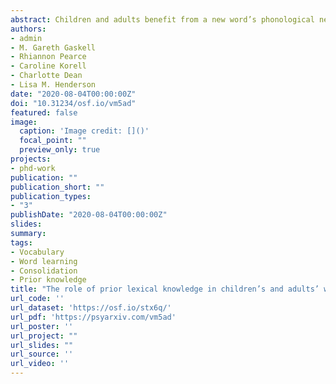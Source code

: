 ```yaml
---
abstract: Children and adults benefit from a new word’s phonological neighbours during explicit vocabulary instruction, suggesting that related prior knowledge supports learning across development. This study examined lexical neighbourhood structure during incidental word learning—limiting opportunities for strategically engaging prior knowledge—and tested the hypothesis that prior knowledge would provide additional support during subsequent consolidation. Children (Experiment 1) and adults (Experiments 2, 3) were presented with 15 pseudowords embedded in spoken stories, and then tested on their recognition and recall of the new word-forms immediately, the next day, and one week later. The pseudowords had either no, one, or many English phonological neighbours, varying the potential connections to existing knowledge. After hearing the pseudowords in a spoken story context, children did not benefit from phonological neighbours in recall, and were better at recognising items without neighbours. Adults showed a recall benefit for pseudowords with lexical neighbours when they could read along with the story (Experiment 2), but this benefit was less apparent when written text was removed (Experiment 3). The neighbour influence did not change with opportunities for consolidation in any experiment, nor did it relate to learners’ existing vocabulary ability. Exploratory analyses revealed that children experienced bigger benefits from offline consolidation overall, with adults outperforming children only for many-neighbour items one week after exposure. We discuss how the neighbour benefit in word learning may be constrained by learning context, and how the enhanced benefits of offline consolidation earlier in development extend to vocabulary learning in more naturalistic contexts.
authors:
- admin
- M. Gareth Gaskell
- Rhiannon Pearce
- Caroline Korell
- Charlotte Dean
- Lisa M. Henderson
date: "2020-08-04T00:00:00Z"
doi: "10.31234/osf.io/vm5ad"
featured: false
image:
  caption: 'Image credit: []()'
  focal_point: ""
  preview_only: true
projects:
- phd-work
publication: ""
publication_short: ""
publication_types:
- "3"
publishDate: "2020-08-04T00:00:00Z"
slides: 
summary: 
tags:
- Vocabulary
- Word learning
- Consolidation
- Prior knowledge
title: "The role of prior lexical knowledge in children’s and adults’ word learning from stories"
url_code: ''
url_dataset: 'https://osf.io/stx6q/'
url_pdf: 'https://psyarxiv.com/vm5ad'
url_poster: ''
url_project: ""
url_slides: ""
url_source: ''
url_video: ''
---
```



